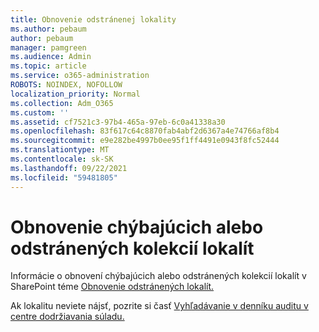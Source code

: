 ```yaml
---
title: Obnovenie odstránenej lokality
ms.author: pebaum
author: pebaum
manager: pamgreen
ms.audience: Admin
ms.topic: article
ms.service: o365-administration
ROBOTS: NOINDEX, NOFOLLOW
localization_priority: Normal
ms.collection: Adm_O365
ms.custom: ''
ms.assetid: cf7521c3-97b4-465a-97eb-6c0a41338a30
ms.openlocfilehash: 83f617c64c8870fab4abf2d6367a4e74766af8b4
ms.sourcegitcommit: e9e282be4997b0ee95f1ff4491e0943f8fc52444
ms.translationtype: MT
ms.contentlocale: sk-SK
ms.lasthandoff: 09/22/2021
ms.locfileid: "59481805"
---
```

# <a name="recover-missing-or-deleted-site-collections"></a>Obnovenie chýbajúcich alebo odstránených kolekcií lokalít

Informácie o obnovení chýbajúcich alebo odstránených kolekcií lokalít v SharePoint téme [Obnovenie odstránených lokalít.](https://docs.microsoft.com/sharepoint/restore-deleted-site-collection) 

Ak lokalitu neviete nájsť, pozrite si časť [Vyhľadávanie v denníku auditu v centre dodržiavania súladu.](https://docs.microsoft.com/microsoft-365/compliance/search-the-audit-log-in-security-and-compliance)


